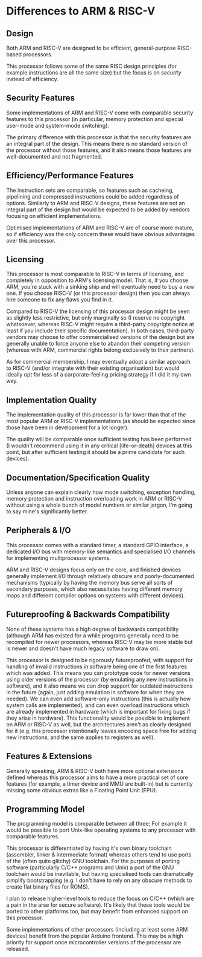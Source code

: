 # Differences to ARM & RISC-V

## Design

Both ARM and RISC-V are designed to be efficient, general-purpose RISC-based processors.

This processor follows some of the same RISC design principles (for example instructions are all the same size) but the focus is on *security* instead of efficiency.

## Security Features

Some implementations of ARM and RISC-V come with comparable security features to this processor (in particular, memory protection and special user-mode and system-mode switching).

The primary difference with this processor is that the security features are an integral part of the design. This means there is no standard version of the processor without those features, and it also means those features are well-documented and not fragmented.

## Efficiency/Performance Features

The instruction sets are comparable, so features such as cacheing, pipelining and compressed instructions could be added regardless of options. Similarly to ARM and RISC-V designs, these features are not an integral part of the design but would be expected to be added by vendors focusing on efficient implementations.

Optimised implementations of ARM and RISC-V are of course more mature, so if efficiency was the only concern these would have obvious advantages over this processor.

## Licensing

This processor is most comparable to RISC-V in terms of licensing, and completely in opposition to ARM's licensing model. That is, if you choose ARM, you're stuck with a sinking ship and will eventually need to buy a new one. If you choose RISC-V (or this processor design) then you can always hire someone to fix any flaws you find in it.

Compared to RISC-V the licensing of this processor design might be seen as slightly less restrictive, but only marginally so (I reserve no copyright whatsoever, whereas RISC-V might require a third-party copyright notice at least if you include their specific documentation). In both cases, third-party vendors may choose to offer commercialised versions of the design but are generally unable to force anyone else to abandon their competing version (whereas with ARM, commercial rights belong exclusively to their partners).

As for commercial membership, I may eventually adopt a similar approach to RISC-V (and/or integrate with their existing organisation) but would ideally opt for less of a corporate-feeling pricing strategy if I did it my own way.

## Implementation Quality

The implementation quality of this processor is far lower than that of the most popular ARM or RISC-V implementations (as should be expected since those have been in development for a lot longer).

The quality will be comparable once sufficient testing has been performed (I wouldn't recommend using it in any critical [life-or-death] devices at this point, but after sufficient testing it should be a prime candidate for such devices).

## Documentation/Specification Quality

Unless anyone can explain clearly how mode switching, exception handling, memory protection and instruction overloading work in ARM or RISC-V without using a whole bunch of model numbers or similar jargon, I'm going to say mine's significantly better.

## Peripherals & I/O

This processor comes with a standard timer, a standard GPIO interface, a dedicated I/O bus with memory-like semantics and specialised I/O channels for implementing multiprocessor systems.

ARM and RISC-V designs focus only on the core, and finished devices generally implement I/O through relatively obscure and poorly-documented mechanisms (typically by having the memory bus serve all sorts of secondary purposes, which also necessitates having different memory maps and different compiler options on systems with different devices).

## Futureproofing & Backwards Compatibility

None of these systems has a high degree of backwards compatibility (although ARM has existed for a while programs generally need to be recompiled for newer processors, whereas RISC-V may be more stable but is newer and doesn't have much legacy software to draw on).

This processor is designed to be rigorously futureproofed, with support for handling of invalid instructions in software being one of the first features which was added. This means you can prototype code for newer versions using older versions of the processor (by emulating any new instructions in software), and it also means we can drop support for outdated instructions in the future (again, just adding emulation in software for when they are needed). We can even add software-only instructions (this is actually how system calls are implemented), and can even overload instructions which are already implemented in hardware (which is important for fixing bugs if they arise in hardware). This functionality would be possible to implement on ARM or RISC-V as well, but the architectures aren't as clearly designed for it (e.g. this processor intentionally leaves encoding space free for adding new instructions, and the same applies to registers as well).

## Features & Extensions

Generally speaking, ARM & RISC-V both have more optional extensions defined whereas this processor aims to have a more practical set of core features (for example, a timer device and MMU are built-in) but is currently missing some obvious extras like a Floating Point Unit (FPU).

## Programming Model

The programming model is comparable between all three; For example it would be possible to port Unix-like operating systems to any processor with comparable features.

This processor is differentiated by having it's own binary toolchain (assembler, linker & intermediate format) whereas others tend to use ports of the (often quite glitchy) GNU toolchain. For the purposes of porting software (particularly C/C++ programs and Unix) a port of the GNU toolchain would be inevitable, but having specialised tools can dramatically simplify bootstrapping (e.g. I don't have to rely on any obscure methods to create flat binary files for ROMS).

I plan to release higher-level tools to reduce the focus on C/C++ (which are a pain in the arse for secure software). It's likely that these tools would be ported to other platforms too, but may benefit from enhanced support on this processor.

Some implementations of other processors (including at least some ARM devices) benefit from the popular Arduino frontend. This may be a high priority for support once microcontroller versions of the processor are released.

